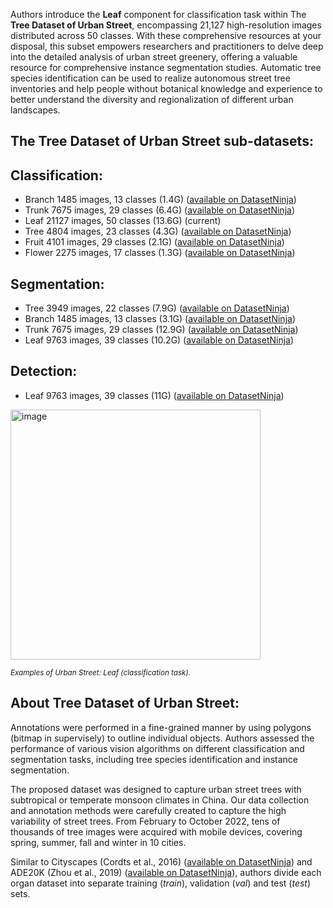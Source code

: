 Authors introduce the **Leaf** component for classification task within The **Tree Dataset of Urban Street**, encompassing 21,127 high-resolution images distributed across 50 classes. With these comprehensive resources at your disposal, this subset empowers researchers and practitioners to delve deep into the detailed analysis of urban street greenery, offering a valuable resource for comprehensive instance segmentation studies. Automatic tree species identification can be used to realize autonomous street tree inventories and help people without botanical knowledge and experience to better understand the diversity and regionalization of different urban landscapes.

## The Tree Dataset of Urban Street sub-datasets: 

## Classification:

- Branch 1485 images, 13 classes (1.4G) ([available on DatasetNinja](https://datasetninja.com/urban-street-branch))
- Trunk 7675 images, 29 classes (6.4G) ([available on DatasetNinja](https://datasetninja.com/urban-street-trunk))
- Leaf 21127 images, 50 classes (13.6G) (current)
- Tree 4804 images, 23 classes (4.3G) ([available on DatasetNinja](https://datasetninja.com/urban-street-tree-classification))
- Fruit 4101 images, 29 classes (2.1G) ([available on DatasetNinja](https://datasetninja.com/urban-street-fruit))
- Flower 2275 images, 17 classes (1.3G) ([available on DatasetNinja](https://datasetninja.com/urban-street-flower))

## Segmentation:

- Tree 3949 images, 22 classes (7.9G) ([available on DatasetNinja](https://datasetninja.com/urban-street-tree))
- Branch 1485 images, 13 classes (3.1G) ([available on DatasetNinja](https://datasetninja.com/urban-street-branch))
- Trunk 7675 images, 29 classes (12.9G) ([available on DatasetNinja](https://datasetninja.com/urban-street-trunk))
- Leaf 9763 images, 39 classes (10.2G) ([available on DatasetNinja](https://datasetninja.com/urban-street-leaf))

## Detection:

- Leaf 9763 images, 39 classes (11G) ([available on DatasetNinja](https://datasetninja.com/urban-street-leaf))

<img src="https://ytt917251944.github.io/dataset_jekyll/assets/img/class/classification-leaf.png" alt="image" width="400">

<span style="font-size: smaller; font-style: italic;">Examples of Urban Street: Leaf (classification task).</span>

## About Tree Dataset of Urban Street: 

Annotations were performed in a fine-grained manner by using polygons (bitmap in supervisely) to outline individual objects. Authors assessed the performance of various vision algorithms on different classification and segmentation tasks, including tree species identification and instance segmentation. 

The proposed dataset was designed to capture urban street trees with subtropical or temperate monsoon climates in China. Our data collection and annotation methods were carefully created to capture the high variability of street trees. From February to October 2022, tens of thousands of tree images were acquired with mobile devices, covering spring, summer, fall and winter in 10 cities.

Similar to Cityscapes (Cordts et al., 2016) ([available on DatasetNinja](https://datasetninja.com/cityscapes)) and ADE20K (Zhou et al., 2019) ([available on DatasetNinja](https://datasetninja.com/ade20k)), authors divide each organ dataset into separate training (*train*), validation (*val*) and test (*test*) sets. 